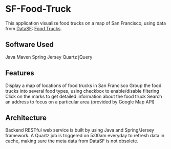 SF-Food-Truck
=============

This application visualize food trucks on a map of San Francisco, using data from [DataSF](http://www.datasf.org/): [Food
Trucks](https://data.sfgov.org/Permitting/Mobile-Food-Facility-Permit/rqzj-sfat).



Software Used
-------------

Java
Maven
Spring
Jersey
Quartz
jQuery


Features
-------------

Display a map of locations of food trucks in San Francisco
Group the food trucks into several food types, using checkbox to enable/disable filtering
Click on the marks to get detailed information about the food truck
Search an address to focus on a particular area (provided by Google Map API)


Architecture
-------------
Backend RESTful web service is built by using Java and Spring/Jersey framework. 
A Quartz job is triggered on 5:00am everyday to refresh data in cache, making sure the meta data from DataSF is not obsolete.

